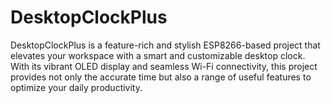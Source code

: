 # DesktopClockPlus
DesktopClockPlus is a feature-rich and stylish ESP8266-based project that elevates your workspace with a smart and customizable desktop clock. With its vibrant OLED display and seamless Wi-Fi connectivity, this project provides not only the accurate time but also a range of useful features to optimize your daily productivity.

